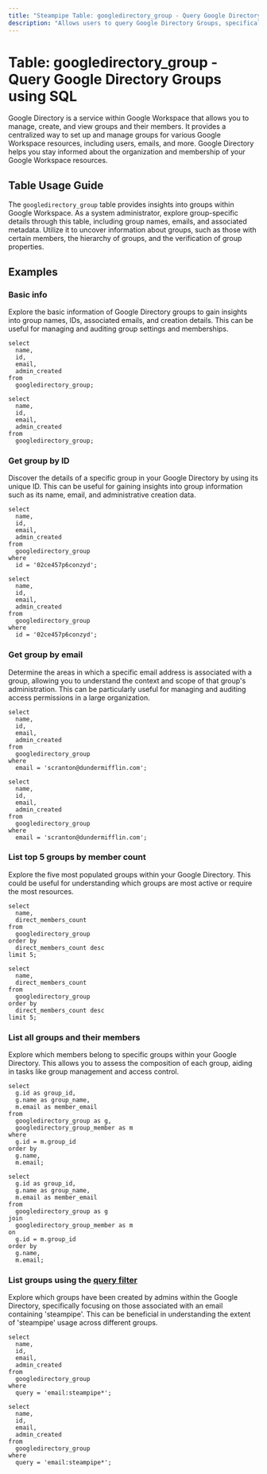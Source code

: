 ```yaml
---
title: "Steampipe Table: googledirectory_group - Query Google Directory Groups using SQL"
description: "Allows users to query Google Directory Groups, specifically the group details and members, providing insights into the structure and membership of groups within the Google Workspace."
---
```


# Table: googledirectory_group - Query Google Directory Groups using SQL

Google Directory is a service within Google Workspace that allows you to manage, create, and view groups and their members. It provides a centralized way to set up and manage groups for various Google Workspace resources, including users, emails, and more. Google Directory helps you stay informed about the organization and membership of your Google Workspace resources.

## Table Usage Guide

The `googledirectory_group` table provides insights into groups within Google Workspace. As a system administrator, explore group-specific details through this table, including group names, emails, and associated metadata. Utilize it to uncover information about groups, such as those with certain members, the hierarchy of groups, and the verification of group properties.

## Examples

### Basic info
Explore the basic information of Google Directory groups to gain insights into group names, IDs, associated emails, and creation details. This can be useful for managing and auditing group settings and memberships.

```sql+postgres
select
  name,
  id,
  email,
  admin_created
from
  googledirectory_group;
```

```sql+sqlite
select
  name,
  id,
  email,
  admin_created
from
  googledirectory_group;
```

### Get group by ID
Discover the details of a specific group in your Google Directory by using its unique ID. This can be useful for gaining insights into group information such as its name, email, and administrative creation data.

```sql+postgres
select
  name,
  id,
  email,
  admin_created
from
  googledirectory_group
where
  id = '02ce457p6conzyd';
```

```sql+sqlite
select
  name,
  id,
  email,
  admin_created
from
  googledirectory_group
where
  id = '02ce457p6conzyd';
```

### Get group by email
Determine the areas in which a specific email address is associated with a group, allowing you to understand the context and scope of that group's administration. This can be particularly useful for managing and auditing access permissions in a large organization.

```sql+postgres
select
  name,
  id,
  email,
  admin_created
from
  googledirectory_group
where
  email = 'scranton@dundermifflin.com';
```

```sql+sqlite
select
  name,
  id,
  email,
  admin_created
from
  googledirectory_group
where
  email = 'scranton@dundermifflin.com';
```

### List top 5 groups by member count
Explore the five most populated groups within your Google Directory. This could be useful for understanding which groups are most active or require the most resources.

```sql+postgres
select
  name,
  direct_members_count
from
  googledirectory_group
order by
  direct_members_count desc
limit 5;
```

```sql+sqlite
select
  name,
  direct_members_count
from
  googledirectory_group
order by
  direct_members_count desc
limit 5;
```

### List all groups and their members
Explore which members belong to specific groups within your Google Directory. This allows you to assess the composition of each group, aiding in tasks like group management and access control.

```sql+postgres
select
  g.id as group_id,
  g.name as group_name,
  m.email as member_email
from
  googledirectory_group as g,
  googledirectory_group_member as m
where
  g.id = m.group_id
order by
  g.name,
  m.email;
```

```sql+sqlite
select
  g.id as group_id,
  g.name as group_name,
  m.email as member_email
from
  googledirectory_group as g
join
  googledirectory_group_member as m
on
  g.id = m.group_id
order by
  g.name,
  m.email;
```

### List groups using the [query filter](https://developers.google.com/admin-sdk/directory/v1/guides/search-groups)
Explore which groups have been created by admins within the Google Directory, specifically focusing on those associated with an email containing 'steampipe'. This can be beneficial in understanding the extent of 'steampipe' usage across different groups.

```sql+postgres
select
  name,
  id,
  email,
  admin_created
from
  googledirectory_group
where
  query = 'email:steampipe*';
```

```sql+sqlite
select
  name,
  id,
  email,
  admin_created
from
  googledirectory_group
where
  query = 'email:steampipe*';
```